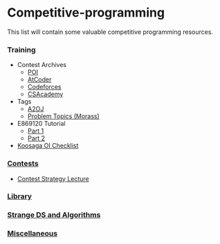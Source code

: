 # Competitive-programming

This list will contain some valuable competitive programming resources.
### Training
* Contest Archives  
    * [POI](https://szkopul.edu.pl/portal/problemset_eng)
    * [AtCoder](https://beta.atcoder.jp/contests/archive)
    * [Codeforces](http://codeforces.com/problemset)
    * [CSAcademy](https://csacademy.com/contest/archive/) 
* Tags
    * [A2OJ](https://a2oj.com/)
    * [Problem Topics (Morass)](http://codeforces.com/blog/entry/55274)
* E869120 Tutorial
   * [Part 1](http://codeforces.com/blog/entry/53341)
   * [Part 2](https://drive.google.com/file/d/1jl8ji4jYxjfBTiereuulOECNmfQDhmIv/view)
* [Koosaga OI Checklist](https://docs.google.com/spreadsheets/d/1-kY6uiLOo1AKSBCSjbpGRBZbIldO_3dg6oTRKIJzT-g/edit#gid=0)
### [Contests](https://github.com/kingdom-come/competitive-programming/blob/master/contests.md)
* [Contest Strategy Lecture](https://github.com/kingdom-come/USACO/blob/master/Contests/USACO%20Links/Contest%20Strategy%20Lecture.pdf)
### [Library](https://github.com/kingdom-come/USACO/tree/master/Implementations)
### [Strange DS and Algorithms](https://github.com/kingdome-come/USACO/tree/master/Storage)
### [Miscellaneous](https://github.com/kingdom-come/competitive-programming/blob/master/misc.md)
